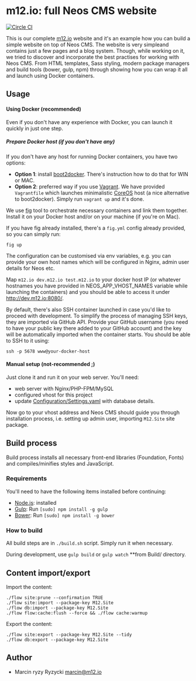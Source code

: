 # m12.io: full Neos CMS website
[![Circle CI](https://circleci.com/gh/million12/site-m12-io.svg?style=svg)](https://circleci.com/gh/million12/site-m12-io)

This is our complete [m12.io](http://m12.io) website and it's an example how you 
can build a simple website on top of Neos CMS. The website is very simpleand contains
just a few pages and a blog system. Though, while working on it, we tried to discover
and incorporate the best practises for working with Neos CMS. From HTML templates,
Sass styling, modern package managers and build tools (bower, gulp, npm) through
showing how you can wrap it all and launch using Docker containers.


## Usage

#### Using Docker (recommended)

Even if you don't have any experience with Docker, you can launch it quickly
in just one step.

##### Prepare Docker host (if you don't have any)

If you don't have any host for running Docker containers, you have two options:

* **Option 1**: install [boot2docker](http://boot2docker.io/). There's instruction
  how to do that for WIN or MAC.
* **Option 2**: preferred way if you use [Vagrant](https://www.vagrantup.com/).
  We have provided `Vagrantfile` which launches minimalistic [CoreOS](https://coreos.com/)
  host (a nice alternative to boot2docker). Simply run `vagrant up` and it's done.

We use [fig](http://www.fig.sh/) tool to orchestrate necessary containers and link
them together. Install it on your Docker host and/or on your machine (if you're on Mac). 

If you have fig already installed, there's a `fig.yml` config already provided, so you
can simply run:  
```
fig up
```  
The configuration can be customised via env variables, e.g. you can provide your
own host names which will be configured in Nginx, admin user details for Neos etc.

Map `m12.io dev.m12.io test.m12.io` to your docker host IP (or whatever hostnames
you have provided in NEOS_APP_VHOST_NAMES variable while launching the containers)
and you should be able to access it under http://dev.m12.io:8080/.

By default, there's also SSH container launched in case you'd like to proceed
with development. To simplify the process of managing SSH keys, they are imported
via GitHub API. Provide your GitHub username (you need to have your public key
there added to your GitHub account) and the key will be automatically imported
when the container starts. You should be able to SSH to it using:  
```
ssh -p 5678 www@your-docker-host
```

#### Manual setup (not-recommended ;)

Just clone it and run it on your web server. You'll need:
* web server with Nginx/PHP-FPM/MySQL
* configured vhost for this project
* update [Configuration/Settings.yaml](Configuration/Settings.yaml)
  with database details.

Now go to your vhost address and Neos CMS should guide you through installation
process, i.e. setting up admin user, importing `M12.Site` site package.

## Build process

Build process installs all necessary front-end libraries (Foundation, Fonts)
and compiles/minifies styles and JavaScript.

### Requirements

You'll need to have the following items installed before continuing:

* [Node.js](http://nodejs.org): installed
* [Gulp](http://gulpjs.com): Run `[sudo] npm install -g gulp`
* [Bower](http://bower.io): Run `[sudo] npm install -g bower`

### How to build

All build steps are in `./build.sh` script. Simply run it when necessary.

During development, use `gulp build` or `gulp watch` **from Build/ directory.

 
## Content import/export

Import the content:  
```
./flow site:prune --confirmation TRUE
./flow site:import --package-key M12.Site
./flow db:import --package-key M12.Site
./flow flow:cache:flush --force && ./flow cache:warmup
```

Export the content:  
```
./flow site:export --package-key M12.Site --tidy
./flow db:export --package-key M12.Site
```


## Author

* Marcin ryzy Ryzycki <marcin@m12.io>
